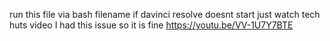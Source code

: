 run this file via bash filename 
if davinci resolve doesnt start just watch tech huts video I had this issue so it is fine
https://youtu.be/VV-1U7Y7BTE
